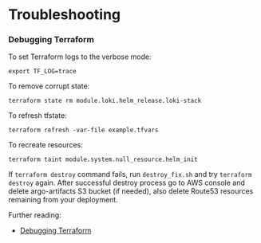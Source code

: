 # Troubleshooting

### Debugging Terraform
To set Terraform logs to the verbose mode:
``` 
export TF_LOG=trace
```

To remove corrupt state:
```
terraform state rm module.loki.helm_release.loki-stack
```

To refresh tfstate:
```
terraform refresh -var-file example.tfvars
```

To recreate resources:
```
terraform taint module.system.null_resource.helm_init
```

If `terraform destroy` command fails, run `destroy_fix.sh` and try `terraform destroy` again. After successful destroy process go to AWS console and delete argo-artifacts S3 bucket (if needed), also delete Route53 resources remaining from your deployment.

Further reading: 
* [Debugging Terraform](https://www.terraform.io/docs/internals/debugging.html)